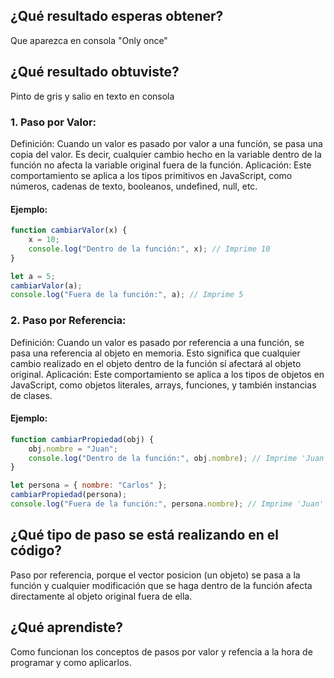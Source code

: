 ## ¿Qué resultado esperas obtener?
Que aparezca en consola "Only once" 
## ¿Qué resultado obtuviste?
Pinto de gris y salio en texto en consola
### 1. Paso por Valor:
Definición: Cuando un valor es pasado por valor a una función, se pasa una copia del valor. Es decir, cualquier cambio hecho en la variable dentro de la función no afecta la variable original fuera de la función.
Aplicación: Este comportamiento se aplica a los tipos primitivos en JavaScript, como números, cadenas de texto, booleanos, undefined, null, etc.
#### Ejemplo:
``` javascript
function cambiarValor(x) {
    x = 10;
    console.log("Dentro de la función:", x); // Imprime 10
}

let a = 5;
cambiarValor(a);
console.log("Fuera de la función:", a); // Imprime 5
```
### 2. Paso por Referencia:
Definición: Cuando un valor es pasado por referencia a una función, se pasa una referencia al objeto en memoria. Esto significa que cualquier cambio realizado en el objeto dentro de la función sí afectará al objeto original.
Aplicación: Este comportamiento se aplica a los tipos de objetos en JavaScript, como objetos literales, arrays, funciones, y también instancias de clases.
#### Ejemplo:
``` javascript
function cambiarPropiedad(obj) {
    obj.nombre = "Juan";
    console.log("Dentro de la función:", obj.nombre); // Imprime 'Juan'
}

let persona = { nombre: "Carlos" };
cambiarPropiedad(persona);
console.log("Fuera de la función:", persona.nombre); // Imprime 'Juan'
```
## ¿Qué tipo de paso se está realizando en el código?
Paso por referencia, porque el vector posicion (un objeto) se pasa a la función y cualquier modificación que se haga dentro de la función afecta directamente al objeto original fuera de ella.
## ¿Qué aprendiste?
Como funcionan los conceptos de pasos por valor y refencia a la hora de programar y como aplicarlos.
